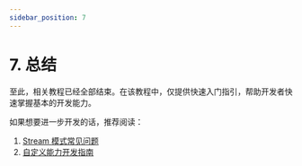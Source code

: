 ```yaml
---
sidebar_position: 7
---
```


# 7. 总结


至此，相关教程已经全部结束。在该教程中，仅提供快速入门指引，帮助开发者快速掌握基本的开发能力。

如果想要进一步开发的话，推荐阅读：

1. [Stream 模式常见问题](http://localhost:3004/developerpedia/docs/learn/stream/faq)
2. [自定义能力开发指南](https://open.dingtalk.com/document/ai-dev/actions-development-guide)

